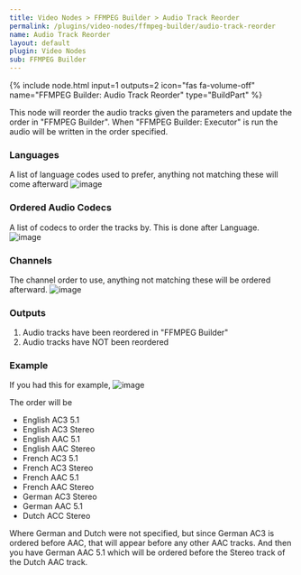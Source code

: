 ```yaml
---
title: Video Nodes > FFMPEG Builder > Audio Track Reorder
permalink: /plugins/video-nodes/ffmpeg-builder/audio-track-reorder
name: Audio Track Reorder
layout: default
plugin: Video Nodes
sub: FFMPEG Builder
---
```


{% include node.html input=1 outputs=2 icon="fas fa-volume-off" name="FFMPEG Builder: Audio Track Reorder" type="BuildPart" %}

This node will reorder the audio tracks given the parameters and update the order in "FFMPEG Builder".  When "FFMPEG Builder: Executor" is run the audio will be written in the order specified.

### Languages
A list of language codes used to prefer, anything not matching these will come afterward
![image](https://user-images.githubusercontent.com/958400/164950180-ba74f1a1-c660-46ff-ba79-fc20b0afdf8f.png)

### Ordered Audio Codecs
A list of codecs to order the tracks by.  This is done after Language.   
![image](https://user-images.githubusercontent.com/958400/164950192-d9dc38d8-4b90-4714-ae4f-c6392c5de2aa.png)

### Channels
The channel order to use, anything not matching these will be ordered afterward.
![image](https://user-images.githubusercontent.com/958400/164950200-f108a2bb-bb2c-4739-b7da-d47d7c1b125a.png)


### Outputs
1. Audio tracks have been reordered in "FFMPEG Builder"
2. Audio tracks have NOT been reordered

### Example
If you had this for example,
![image](https://user-images.githubusercontent.com/958400/164950206-fd34a308-facc-459c-8c5f-2eaa0e74d5b1.png)

The order will be
- English AC3 5.1
- English AC3 Stereo
- English AAC 5.1
- English AAC Stereo
- French AC3 5.1
- French AC3 Stereo
- French AAC 5.1
- French AAC Stereo
- German AC3 Stereo
- German AAC 5.1
- Dutch ACC Stereo

Where German and Dutch were not specified, but since German AC3 is ordered before AAC, that will appear before any other AAC tracks.   And then you have German AAC 5.1 which will be ordered before the Stereo track of the Dutch AAC track.

